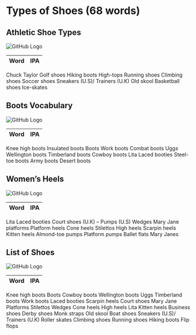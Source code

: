 # Types of Shoes (68 words)

## Athletic Shoe Types

![GitHub Logo](img/Athletic-Shoes-Vocabulary.jpg)

Word | IPA
------------ | -------------
Chuck Taylor
Golf shoes
Hiking boots
High-tops
Running shoes
Climbing shoes
Soccer shoes
Sneakers (U.S)/ Trainers (U.K)
Old skool
Basketball shoes
Ice-skates

## Boots Vocabulary

![GitHub Logo](img/english-Vocabulary-for-Boots.jpg)

Word | IPA
------------ | -------------
Knee high boots
Insulated boots
Boots
Work boots
Combat boots
Uggs
Wellington boots
Timberland boots
Cowboy boots
Lita
Laced booties
Steel-toe boots
Army boots
Desert boots

## Women’s Heels

![GitHub Logo](img/Womens-Heels-Vocabulary.jpg)

Word | IPA
------------ | -------------
Lita
Laced booties
Court shoes (U.K) – Pumps (U.S)
Wedges
Mary Jane platforms
Platform heels
Cone heels
Stilettos
High heels
Scarpin heels
Kitten heels
Almond-toe pumps
Platform pumps
Ballet flats
Mary Janes

## List of Shoes

![GitHub Logo](img/english-Vocabulary-for-.Shoes_-2.jpg)

Word | IPA
------------ | -------------
Knee high boots
Boots
Cowboy boots
Wellington boots
Uggs
Timberland boots
Work boots
Laced booties
Scarpin heels
Court shoes
Mary Jane Platforms
Stilettos
Wedges
Cone heels
High heels
Lita
Kitten heels
Business shoes
Derby shoes
Monk straps
Old skool
Boat shoes
Sneakers (U.S)/ Trainers (U.K)
Roller skates
Climbing shoes
Running shoes
Hiking boots
Flip flops

